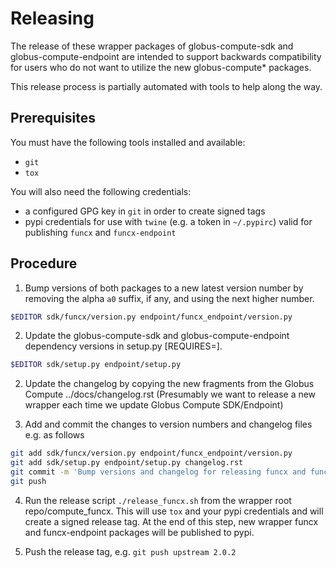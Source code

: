 # Releasing

The release of these wrapper packages of globus-compute-sdk and globus-compute-endpoint are intended
to support backwards compatibility for users who do not want to utilize the new globus-compute* packages.

This release process is partially automated with tools to help along the way.

## Prerequisites

You must have the following tools installed and available:

- `git`
- `tox`

You will also need the following credentials:

- a configured GPG key in `git` in order to create signed tags
- pypi credentials for use with `twine` (e.g. a token in `~/.pypirc`) valid for
    publishing `funcx` and `funcx-endpoint`

## Procedure

1. Bump versions of both packages to a new latest version number by removing
   the alpha `a0` suffix, if any, and using the next higher number.

```bash
$EDITOR sdk/funcx/version.py endpoint/funcx_endpoint/version.py
```

2. Update the globus-compute-sdk and globus-compute-endpoint dependency versions in setup.py [REQUIRES=].

```bash
$EDITOR sdk/setup.py endpoint/setup.py
```

2. Update the changelog by copying the new fragments from the Globus Compute ../docs/changelog.rst
   (Presumably we want to release a new wrapper each time we update Globus Compute SDK/Endpoint)

3. Add and commit the changes to version numbers and changelog files e.g. as follows

```bash
git add sdk/funcx/version.py endpoint/funcx_endpoint/version.py
git add sdk/setup.py endpoint/setup.py changelog.rst
git commit -m 'Bump versions and changelog for releasing funcx and funcx-endpoint wrappers'
git push
```

4. Run the release script `./release_funcx.sh` from the wrapper root repo/compute_funcx. This will use
   `tox` and your pypi credentials and will create a signed release tag. At the end of this step,
   new wrapper funcx and funcx-endpoint packages will be published to pypi.

5. Push the release tag, e.g. `git push upstream 2.0.2`
